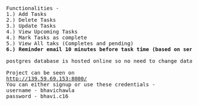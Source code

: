 <pre>
Functionalities - 
1.) Add Tasks
2.) Delete Tasks
3.) Update Tasks
4.) View Upcoming Tasks
4.) Mark Tasks as complete
5.) View All taks (Completes and pending)
<b>6.) Reminder email 10 minutes before task time (based on server time). </b>

postgres database is hosted online so no need to change database settings even when running locally.

Project can be seen on
<a href="http://139.59.69.153:8000/" target="_blank">http://139.59.69.153:8000/</a>
You can either signup or use these credentials - 
username - bhavichawla
password - bhavi.c16
</pre>

